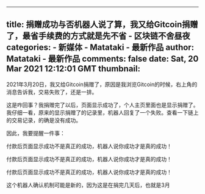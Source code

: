 
---
title: 捐赠成功与否机器人说了算，我又给Gitcoin捐赠了，最省手续费的方式就是先不省 - 区块链不舍昼夜
categories: 
    - 新媒体
    - Matataki - 最新作品
author: Matataki - 最新作品
comments: false
date: Sat, 20 Mar 2021 12:12:01 GMT
thumbnail: 
---

<div>   
2021年3月20日，我又给Gitcoin捐赠了，原因是我浏览Gitcoin的时候，右上角的消息告诉我，交易失败了，还是一排。



这是咋回事？我捐赠完了以后，页面显示成功了，个人主页里面也是显示捐赠了。我仔细一看，原来的显示捐赠了的记录里，机器人回复了一个失败。查看一下链上的交易记录，的确是没有成功。



因此，我要提醒一件事：

付款后页面显示成功不是真正的成功，机器人说你成功才是真的成功！

付款后页面显示成功不是真正的成功，机器人说你成功才是真的成功！

付款后页面显示成功不是真正的成功，机器人说你成功才是真的成功！

这个机器人确认机制可能是新的，因为这是在捐完几天后，也就是3月  
</div>
            